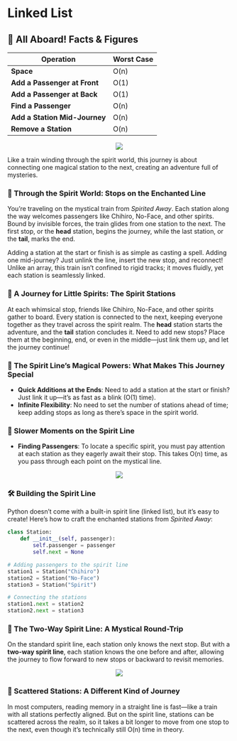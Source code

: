 # Linked List

## 🚂 All Aboard! Facts & Figures

| Operation                     | Worst Case |
| ----------------------------- | ---------- |
| **Space**                     | O(n)       |
| **Add a Passenger at Front**  | O(1)       |
| **Add a Passenger at Back**   | O(1)       |
| **Find a Passenger**          | O(n)       |
| **Add a Station Mid-Journey** | O(n)       |
| **Remove a Station**          | O(n)       |

<p align="center">
<img src="https://media1.tenor.com/m/W8fALvrrkAAAAAAd/kh%C3%B3c.gif">
</p>

Like a train winding through the spirit world, this journey is about connecting one magical station to the next, creating an adventure full of mysteries.

### 🌌 Through the Spirit World: Stops on the Enchanted Line

You’re traveling on the mystical train from _Spirited Away_. Each station along the way welcomes passengers like Chihiro, No-Face, and other spirits. Bound by invisible forces, the train glides from one station to the next. The first stop, or the **head** station, begins the journey, while the last station, or the **tail**, marks the end.

Adding a station at the start or finish is as simple as casting a spell. Adding one mid-journey? Just unlink the line, insert the new stop, and reconnect! Unlike an array, this train isn’t confined to rigid tracks; it moves fluidly, yet each station is seamlessly linked.

### 🎒 A Journey for Little Spirits: The Spirit Stations

At each whimsical stop, friends like Chihiro, No-Face, and other spirits gather to board. Every station is connected to the next, keeping everyone together as they travel across the spirit realm. The **head** station starts the adventure, and the **tail** station concludes it. Need to add new stops? Place them at the beginning, end, or even in the middle—just link them up, and let the journey continue!

### 🌠 The Spirit Line’s Magical Powers: What Makes This Journey Special

- **Quick Additions at the Ends**: Need to add a station at the start or finish? Just link it up—it’s as fast as a blink (O(1) time).
- **Infinite Flexibility**: No need to set the number of stations ahead of time; keep adding stops as long as there’s space in the spirit world.

### 💨 Slower Moments on the Spirit Line

- **Finding Passengers**: To locate a specific spirit, you must pay attention at each station as they eagerly await their stop. This takes O(n) time, as you pass through each point on the mystical line.

<p align="center">
<img src="https://media1.tenor.com/m/ymjJcoSXkxIAAAAd/spirited-away-spirited.gif">
</p>

### 🛠️ Building the Spirit Line

Python doesn’t come with a built-in spirit line (linked list), but it’s easy to create! Here’s how to craft the enchanted stations from _Spirited Away_:

```python
class Station:
    def __init__(self, passenger):
        self.passenger = passenger
        self.next = None

# Adding passengers to the spirit line
station1 = Station("Chihiro")
station2 = Station("No-Face")
station3 = Station("Spirit")

# Connecting the stations
station1.next = station2
station2.next = station3
```

### 🔄 The Two-Way Spirit Line: A Mystical Round-Trip

On the standard spirit line, each station only knows the next stop. But with a **two-way spirit line**, each station knows the one before and after, allowing the journey to flow forward to new stops or backward to revisit memories.

<p align="center">
<img src="https://media1.tenor.com/m/ES2jIoApWwsAAAAd/spirited-away.gif">
</p>

### 🚃 Scattered Stations: A Different Kind of Journey

In most computers, reading memory in a straight line is fast—like a train with all stations perfectly aligned. But on the spirit line, stations can be scattered across the realm, so it takes a bit longer to move from one stop to the next, even though it’s technically still O(n) time in theory.
